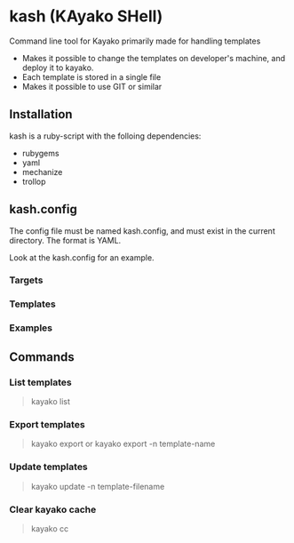 # kash (KAyako SHell)

Command line tool for Kayako primarily made for handling templates

* Makes it possible to change the templates on developer's machine, and deploy it to kayako. 
* Each template is stored in a single file
* Makes it possible to use GIT or similar

## Installation

kash is a ruby-script with the folloing dependencies:
* rubygems
* yaml
* mechanize
* trollop

## kash.config

The config file must be named kash.config, and must exist in the current directory. The format is YAML. 

Look at the kash.config for an example. 

### Targets

### Templates

### Examples 

## Commands

### List templates

> kayako list

### Export templates

> kayako export
or
> kayako export -n template-name

### Update templates

> kayako update -n template-filename

### Clear kayako cache

> kayako cc


